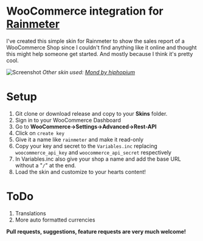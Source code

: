 # WooCommerce integration for [Rainmeter](https://www.rainmeter.net/)
I've created this simple skin for Rainmeter to show the sales report of a WooCommerce Shop since I couldn't find anything like it online and thought this might help someone get started. And mostly because I think it's pretty cool.

![Screenshot](https://user-images.githubusercontent.com/9931495/74457590-c3758880-4e88-11ea-9cb5-82c9a01e466c.png)
*Other skin used: [Mond by hiphopium](https://www.deviantart.com/hiphopium/art/Mond-762455575)*

# Setup
1. Git clone or download release and copy to your **Skins** folder.
2. Sign in to your WooCommerce Dashboard
3. Go to **WooCommerce->Settings->Advanced->Rest-API**
4. Click on `create key`
5. Give it a name like `rainmeter` and make it read-only
6. Copy your key and secret to the `Variables.inc` replacing `woocommerce_api_key` and `woocommerce_api_secret` respectively
7. In Variables.inc also give your shop a name and add the base URL without a "`/`" at the end.
8. Load the skin and customize to your hearts content!

# ToDo
1. Translations
2. More auto formatted currencies

**Pull requests, suggestions, feature requests are very much welcome!**